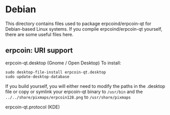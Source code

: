 
Debian
====================
This directory contains files used to package erpcoind/erpcoin-qt
for Debian-based Linux systems. If you compile erpcoind/erpcoin-qt yourself, there are some useful files here.

## erpcoin: URI support ##


erpcoin-qt.desktop  (Gnome / Open Desktop)
To install:

	sudo desktop-file-install erpcoin-qt.desktop
	sudo update-desktop-database

If you build yourself, you will either need to modify the paths in
the .desktop file or copy or symlink your erpcoin-qt binary to `/usr/bin`
and the `../../share/pixmaps/erpcoin128.png` to `/usr/share/pixmaps`

erpcoin-qt.protocol (KDE)

